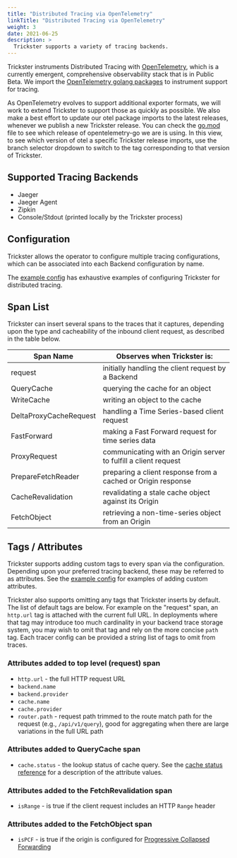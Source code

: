 ```yaml
---
title: "Distributed Tracing via OpenTelemetry"
linkTitle: "Distributed Tracing via OpenTelemetry"
weight: 3
date: 2021-06-25
description: >
  Trickster supports a variety of tracing backends.
---
```



Trickster instruments Distributed Tracing with [OpenTelemetry](http://opentelemetry.io/), which is a currently emergent, comprehensive observability stack that is in Public Beta. We import the [OpenTelemetry golang packages](https://github.com/open-telemetry/opentelemetry-go) to instrument support for tracing.

As OpenTelemetry evolves to support additional exporter formats, we will work to extend Trickster to support those as quickly as possible. We also make a best effort to update our otel package imports to the latest releases, whenever we publish a new Trickster release. You can check the [go.mod](../go.mod) file to see which release of opentelemetry-go we are is using. In this view, to see which version of otel a specific Trickster release imports, use the branch selector dropdown to switch to the tag corresponding to that version of Trickster.

## Supported Tracing Backends

- Jaeger
- Jaeger Agent
- Zipkin
- Console/Stdout (printed locally by the Trickster process)

## Configuration

Trickster allows the operator to configure multiple tracing configurations, which can be associated into each Backend configuration by name.

The [example config](https://github.com/trickstercache/trickster/blob/v1.1.2/examples/conf/example.full.yaml#L508) has exhaustive examples of configuring Trickster for distributed tracing.

## Span List

Trickster can insert several spans to the traces that it captures, depending upon the type and cacheability of the inbound client request, as described in the table below.

| Span Name              | Observes when Trickster is: |
| ---------------------- | ------------- |
| request                | initially handling the client request by a Backend |
| QueryCache             | querying the cache for an object |
| WriteCache             | writing an object to the cache |
| DeltaProxyCacheRequest | handling a Time Series-based client request |
| FastForward            | making a Fast Forward request for time series data |
| ProxyRequest           | communicating with an Origin server to fulfill a client request |
| PrepareFetchReader     | preparing a client response from a cached or Origin response |
| CacheRevalidation      | revalidating a stale cache object against its Origin |
| FetchObject            | retrieving a non-time-series object from an Origin |

## Tags / Attributes

Trickster supports adding custom tags to every span via the configuration. Depending upon your preferred tracing backend, these may be referred to as attributes. See the [example config](https://github.com/trickstercache/trickster/blob/v1.1.2/examples/conf/example.full.yaml#L548) for examples of adding custom attributes.

Trickster also supports omitting any tags that Trickster inserts by default. The list of default tags are below. For example on the "request" span, an `http.url` tag is attached with the current full URL. In deployments where that tag may introduce too much cardinality in your backend trace storage system, you may wish to omit that tag and rely on the more concise `path` tag. Each tracer config can be provided a string list of tags to omit from traces.

### Attributes added to top level (request) span

- `http.url` - the full HTTP request URL
- `backend.name`
- `backend.provider`
- `cache.name`
- `cache.provider`
- `router.path` - request path trimmed to the route match path for the request (e.g., `/api/v1/query`), good for aggregating when there are large variations in the full URL path

### Attributes added to QueryCache span

- `cache.status` - the lookup status of cache query. See the [cache status reference](./caches.md#cache-status) for a description of the attribute values.

### Attributes added to the FetchRevalidation span

- `isRange` - is true if the client request includes an HTTP `Range` header

### Attributes added to the FetchObject span

- `isPCF` - is true if the origin is configured for [Progressive Collapsed Forwarding](./collapsed-forwarding.md#progressive-collapsed-forwarding)
